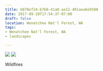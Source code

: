 ```yaml
---
title: b070ef24-b7b0-41a0-aa12-401aea6e9380
date: 2017-09-20T17:54:37-07:00
draft: false
location: Wenatchee Nat'l Forest, WA
tags:
- Wenatchee Nat'l Forest, WA
- landscapes

---
```



![](https://d17enza3bfujl8.cloudfront.net/DSCF8432.jpg)
![](https://d17enza3bfujl8.cloudfront.net/DSCF8434.jpg)

Wildfires

